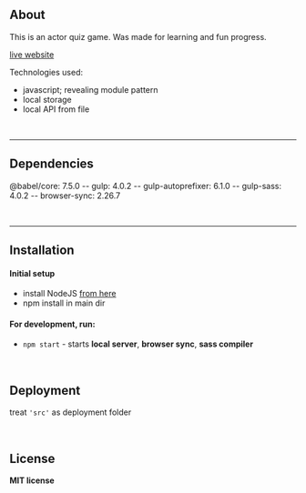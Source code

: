 ## About

This is an actor quiz game. Was made for learning and fun progress.

[live website](https://actor-discovery-klauza.netlify.app/)
<br/>

Technologies used:

- javascript; revealing module pattern
- local storage
- local API from file

<br/>

---

## Dependencies

@babel/core: 7.5.0 -- gulp: 4.0.2 -- gulp-autoprefixer: 6.1.0 -- gulp-sass: 4.0.2 -- browser-sync: 2.26.7

<br/>

---

## Installation

#### Initial setup

- install NodeJS [from here](https://nodejs.org/en/)
- npm install in main dir

#### For development, run:

- `npm start` - starts **local server**, **browser sync**, **sass compiler**

<br/>

## Deployment

treat `'src'` as deployment folder

<br/>

## License

**MIT license**
